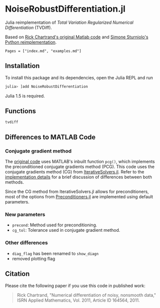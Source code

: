 # NoiseRobustDifferentiation.jl

Julia reimplementation of *Total Variation Regularized Numerical Differentiation* (TVDiff).

Based on [Rick Chartrand's original Matlab code](https://sites.google.com/site/dnartrahckcir/home/tvdiff-code) and [Simone Sturniolo's Python reimplementation](https://github.com/stur86/tvregdiff).

```@contents
Pages = ["index.md", "examples.md"]
```

## Installation
To install this package and its dependencies, open the Julia REPL and run 
```julia
julia> ]add NoiseRobustDifferentiation
```

Julia 1.5 is required.

## Functions
```@docs
tvdiff
```

## Differences to MATLAB Code
### Conjugate gradient method
The [original code](https://sites.google.com/site/dnartrahckcir/home/tvdiff-code) uses MATLAB's inbuilt function `pcg()`, which implements the preconditioned conjugate gradients method (PCG). This code uses the conjugate gradients method (CG) from [IterativeSolvers.jl](https://github.com/JuliaMath/IterativeSolvers.jl). 
Refer to the [implementation details](https://juliamath.github.io/IterativeSolvers.jl/dev/linear_systems/cg/#Implementation-details-1) for a brief discussion of differences between both methods.

Since the CG method from IterativeSolvers.jl allows for preconditioners, most of the options from [Preconditioners.jl](https://github.com/mohamed82008/Preconditioners.jl) are implemented using default parameters.

### New parameters
- `precond`: Method used for preconditioning.
- `cg_tol`: Tolerance used in conjugate gradient method.

### Other differences
- `diag_flag` has been renamed to `show_diagn`
- removed plotting flag

## Citation
Please cite the following paper if you use this code in published work:
> Rick Chartrand, "Numerical differentiation of noisy, nonsmooth data," ISRN Applied Mathematics, Vol. 2011, Article ID 164564, 2011. 